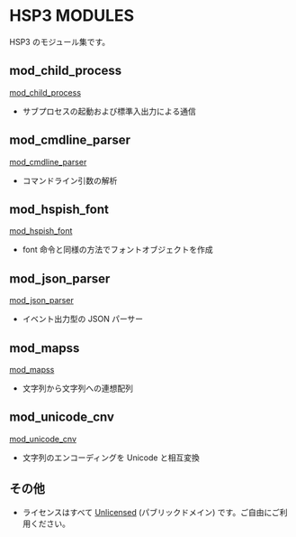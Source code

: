# HSP3 MODULES

HSP3 のモジュール集です。

## mod_child_process

[mod_child_process](./mod_child_process)

- サブプロセスの起動および標準入出力による通信

## mod_cmdline_parser

[mod_cmdline_parser](./mod_cmdline_parser)

- コマンドライン引数の解析

## mod_hspish_font

[mod_hspish_font](./mod_hspish_font)

- font 命令と同様の方法でフォントオブジェクトを作成

## mod_json_parser

[mod_json_parser](./mod_json_parser)

- イベント出力型の JSON パーサー

## mod_mapss

[mod_mapss](./mod_mapss)

- 文字列から文字列への連想配列

## mod_unicode_cnv

[mod_unicode_cnv](./mod_unicode_cnv)

- 文字列のエンコーディングを Unicode と相互変換

## その他

- ライセンスはすべて [Unlicensed](http://unlicense.org) (パブリックドメイン) です。ご自由にご利用ください。
